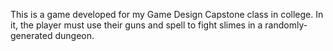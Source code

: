 This is a game developed for my Game Design Capstone class in college. In it, the player must use their guns and spell to fight slimes in a randomly-generated dungeon.
